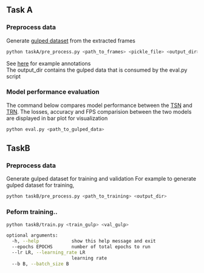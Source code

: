 
## Task A
### Preprocess data

Generate [gulped dataset](https://github.com/TwentyBN/GulpIO) from the extracted frames
```bash
python taskA/pre_process.py <path_to_frames> <pickle_file> <output_dir>
```
See [here](https://github.com/epic-kitchens/epic-kitchens-55-annotations) for example annotations<br/>
The output_dir contains the gulped data that is consumed by the eval.py script


### Model performance evaluation
The command below compares model performance between the [TSN](https://github.com/yjxiong/temporal-segment-networks) and [TRN](https://github.com/zhoubolei/TRN-pytorch). The losses, accuracy and FPS comparision between the two models are displayed in bar plot for visualization

```bash
python eval.py <path_to_gulped_data>
```
## TaskB
### Preprocess data
Generate gulped dataset for training and validation
For example to generate gulped dataset for training, 

```bash
python taskB/pre_process.py <path_to_training> <output_dir>
```
### Peform training..
```bash
python taskB/train.py <train_gulp> <val_gulp>

optional arguments:
  -h, --help            show this help message and exit
  --epochs EPOCHS       number of total epochs to run
  --lr LR, --learning_rate LR
                        learning rate
  --b B, --batch_size B

```




